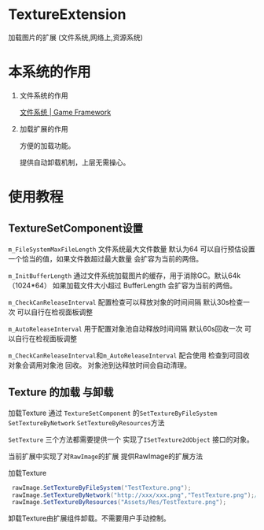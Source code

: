 # TextureExtension

加载图片的扩展   (文件系统,网络上,资源系统)

# 本系统的作用

1. 文件系统的作用

   [文件系统 | Game Framework](https://gameframework.cn/document/filesystem/)

2. 加载扩展的作用

   方便的加载功能。

   提供自动卸载机制，上层无需操心。

# 使用教程 

## TextureSetComponent设置

`m_FileSystemMaxFileLength`  文件系统最大文件数量 默认为64 可以自行预估设置一个恰当的值，如果文件数超过最大数量 会扩容为当前的两倍。

`m_InitBufferLength`  通过文件系统加载图片的缓存，用于消除GC。默认64k（1024*64） 如果加载文件大小超过 BufferLength 会扩容为当前的两倍。 

`m_CheckCanReleaseInterval` 配置检查可以释放对象的时间间隔 默认30s检查一次 可以自行在检视面板调整

`m_AutoReleaseInterval` 用于配置对象池自动释放时间间隔  默认60s回收一次 可以自行在检视面板调整

`m_CheckCanReleaseInterval`和`m_AutoReleaseInterval` 配合使用 检查到可回收对象会调用对象池 回收。 对象池到达释放时间会自动清理。
## Texture 的加载 与卸载

加载Texture 通过 `TextureSetComponent` 的`SetTextureByFileSystem` `SetTextureByNetwork` `SetTextureByResources`方法

`SetTexture` 三个方法都需要提供一个 实现了`ISetTexture2dObject` 接口的对象。 

当前扩展中实现了对`RawImage`的扩展 提供RawImage的扩展方法

加载Texture

```csharp
 rawImage.SetTextureByFileSystem("TestTexture.png");
 rawImage.SetTextureByNetwork("http://xxx/xxx.png","TestTexture.png");//第二个参数是将网络图片保存到文件系统中的地址。可以不填写。
 rawImage.SetTextureByResources("Assets/Res/TestTexture.png");
```

卸载Texture由扩展组件卸载。不需要用户手动控制。